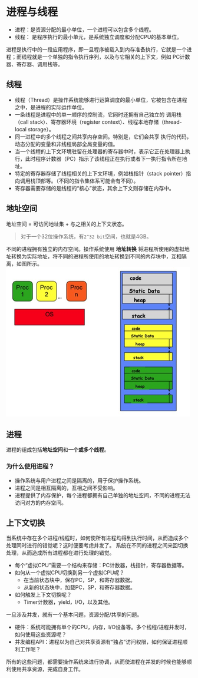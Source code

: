 # 进程与线程
* 进程：是资源分配的最小单位，一个进程可以包含多个线程。
* 线程： 是程序执行的最小单元，是系统独立调度和分配CPU的基本单位。

进程是执行中的一段应用程序，即一旦程序被载入到内存准备执行，它就是一个进程；而线程就是一个单独的指令执行序列，以及与它相关的上下文，例如 PC计数器、寄存器、调用栈等。

## 线程
* 线程（Thread）是操作系统能够进行运算调度的最小单位，它被包含在进程之中，是进程的实际运作单位。
* 一条线程是进程中的单一顺序的控制流，它同时还拥有自己独立的 调用栈（call stack）、寄存器环境（register context）、线程本地存储（thread-local storage）。
* 同一进程中的多个线程之间共享内存空间。特别是，它们会共享 执行的代码，动态分配的变量和非线程局部全局变量的值。
* 当一个线程的上下文环境驻留在处理器的寄存器中时，表示它正在处理器上执行，此时程序计数器（PC）指示了该线程正在执行或者下一执行指令所在地址。
* 特定的寄存器存储了线程相关的上下文环境，例如栈指针（stack pointer）指向调用栈顶部等。（不同的指令集体系可能会有不同）。
* 寄存器需要存储的是线程的“核心”状态，其余上下文则存储在内存中。

## 地址空间
地址空间 = 可访问地址集 + 与之相关的上下文状态。
> 对于一个32位操作系统，有`2^32 bit`空间，也就是4GB。

不同的进程拥有独立的内存空间。操作系统使用 **地址转换** 将进程所使用的虚拟地址转换为实际地址，将不同的进程所使用的地址转换到不同的内存块中，互相隔离，如图所示。
![address-space](./address-space.jpg)

## 进程

进程的组成包括**地址空间**和**一个或多个线程**。

### 为什么使用进程？
* 操作系统与用户进程之间是隔离的，用于保护操作系统。
* 进程之间是相互隔离的，互相之间不受影响。
* 进程提供了内存保护，每个进程都拥有自己单独的地址空间，不同的进程无法访问对方的内存空间。

## 上下文切换
当系统中存在多个进程/线程时，如何使所有进程均得到执行时间，从而造成多个处理同时进行的错觉呢？这时便要考虑并发了。
系统在不同的进程之间来回切换处理，从而造成所有进程都在进行处理的错觉。

* 每个“虚拟CPU”需要一个结构来存储：PC计数器，栈指针，寄存器数据等。
* 如何从一个虚拟CPU切换到另一个虚拟CPU呢？
    * 在当前状态块中，保存PC，SP，和寄存器数据。
    * 从新的状态块中，加载PC，SP，和寄存器数据。
* 如何触发上下文切换呢？
    * Timer计数器，yield，I/O，以及其他。

一旦涉及并发，就有一个基本问题，资源分配/共享的问题。
* 硬件：系统可能拥有单个的CPU，内存，I/O设备等。多个线程/进程并发时，如何使用这些资源呢？
* 并发编程API：进程以为自己对共享资源有“独占”访问权限，如何保证进程顺利工作呢？

所有的这些问题，都需要操作系统来进行协调，从而使进程在并发的时候也能够顺利使用共享资源，完成自身工作。